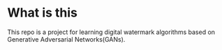 # What is this

This repo is a project for learning digital watermark algorithms based on Generative Adversarial Networks(GANs).
